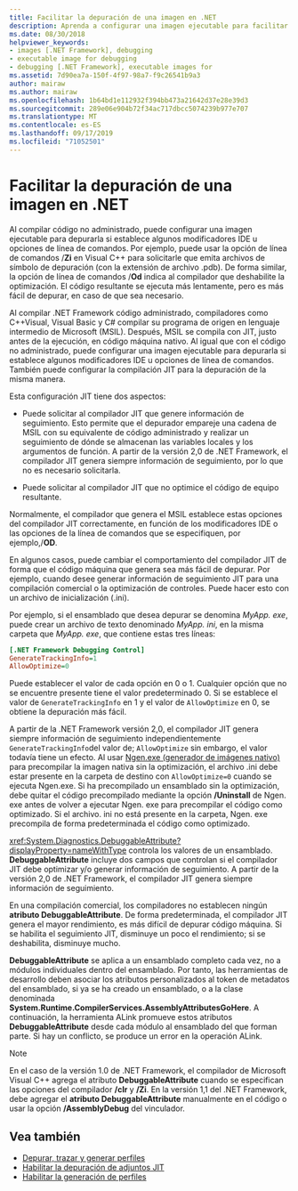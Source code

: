 ```yaml
---
title: Facilitar la depuración de una imagen en .NET
description: Aprenda a configurar una imagen ejecutable para facilitar la depuración mediante conmutadores IDE y opciones de línea de comandos.
ms.date: 08/30/2018
helpviewer_keywords:
- images [.NET Framework], debugging
- executable image for debugging
- debugging [.NET Framework], executable images for
ms.assetid: 7d90ea7a-150f-4f97-98a7-f9c26541b9a3
author: mairaw
ms.author: mairaw
ms.openlocfilehash: 1b64bd1e112932f394bb473a21642d37e28e39d3
ms.sourcegitcommit: 289e06e904b72f34ac717dbcc5074239b977e707
ms.translationtype: MT
ms.contentlocale: es-ES
ms.lasthandoff: 09/17/2019
ms.locfileid: "71052501"
---
```

# <a name="making-an-image-easier-to-debug-in-net"></a>Facilitar la depuración de una imagen en .NET

Al compilar código no administrado, puede configurar una imagen ejecutable para depurarla si establece algunos modificadores IDE u opciones de línea de comandos. Por ejemplo, puede usar la opción de línea de comandos /**Zi** en Visual C++ para solicitarle que emita archivos de símbolo de depuración (con la extensión de archivo .pdb). De forma similar, la opción de línea de comandos /**Od** indica al compilador que deshabilite la optimización. El código resultante se ejecuta más lentamente, pero es más fácil de depurar, en caso de que sea necesario.

Al compilar .NET Framework código administrado, compiladores como C++Visual, Visual Basic y C# compilar su programa de origen en lenguaje intermedio de Microsoft (MSIL). Después, MSIL se compila con JIT, justo antes de la ejecución, en código máquina nativo. Al igual que con el código no administrado, puede configurar una imagen ejecutable para depurarla si establece algunos modificadores IDE u opciones de línea de comandos. También puede configurar la compilación JIT para la depuración de la misma manera.

Esta configuración JIT tiene dos aspectos:

- Puede solicitar al compilador JIT que genere información de seguimiento. Esto permite que el depurador empareje una cadena de MSIL con su equivalente de código administrado y realizar un seguimiento de dónde se almacenan las variables locales y los argumentos de función. A partir de la versión 2,0 de .NET Framework, el compilador JIT genera siempre información de seguimiento, por lo que no es necesario solicitarla.

- Puede solicitar al compilador JIT que no optimice el código de equipo resultante.

Normalmente, el compilador que genera el MSIL establece estas opciones del compilador JIT correctamente, en función de los modificadores IDE o las opciones de la línea de comandos que se especifiquen, por ejemplo,/**OD**.

En algunos casos, puede cambiar el comportamiento del compilador JIT de forma que el código máquina que genera sea más fácil de depurar. Por ejemplo, cuando desee generar información de seguimiento JIT para una compilación comercial o la optimización de controles. Puede hacer esto con un archivo de inicialización (.ini).

Por ejemplo, si el ensamblado que desea depurar se denomina *MyApp. exe*, puede crear un archivo de texto denominado *MyApp. ini*, en la misma carpeta que *MyApp. exe*, que contiene estas tres líneas:

```ini
[.NET Framework Debugging Control]
GenerateTrackingInfo=1
AllowOptimize=0
```

Puede establecer el valor de cada opción en 0 o 1. Cualquier opción que no se encuentre presente tiene el valor predeterminado 0. Si se establece el valor de `GenerateTrackingInfo` en 1 y el valor de `AllowOptimize` en 0, se obtiene la depuración más fácil.

A partir de la .NET Framework versión 2,0, el compilador JIT genera siempre información de seguimiento independientemente `GenerateTrackingInfo`del valor de; `AllowOptimize` sin embargo, el valor todavía tiene un efecto. Al usar [Ngen.exe (generador de imágenes nativo)](../tools/ngen-exe-native-image-generator.md) para precompilar la imagen nativa sin la optimización, el archivo .ini debe estar presente en la carpeta de destino con `AllowOptimize=0` cuando se ejecuta Ngen.exe. Si ha precompilado un ensamblado sin la optimización, debe quitar el código precompilado mediante la opción **/Uninstall** de Ngen. exe antes de volver a ejecutar Ngen. exe para precompilar el código como optimizado. Si el archivo. ini no está presente en la carpeta, Ngen. exe precompila de forma predeterminada el código como optimizado.

<xref:System.Diagnostics.DebuggableAttribute?displayProperty=nameWithType> controla los valores de un ensamblado. **DebuggableAttribute** incluye dos campos que controlan si el compilador JIT debe optimizar y/o generar información de seguimiento. A partir de la versión 2,0 de .NET Framework, el compilador JIT genera siempre información de seguimiento.

En una compilación comercial, los compiladores no establecen ningún **atributo DebuggableAttribute**. De forma predeterminada, el compilador JIT genera el mayor rendimiento, es más difícil de depurar código máquina. Si se habilita el seguimiento JIT, disminuye un poco el rendimiento; si se deshabilita, disminuye mucho.

**DebuggableAttribute** se aplica a un ensamblado completo cada vez, no a módulos individuales dentro del ensamblado. Por tanto, las herramientas de desarrollo deben asociar los atributos personalizados al token de metadatos del ensamblado, si ya se ha creado un ensamblado, o a la clase denominada **System.Runtime.CompilerServices.AssemblyAttributesGoHere**. A continuación, la herramienta ALink promueve estos atributos **DebuggableAttribute** desde cada módulo al ensamblado del que forman parte. Si hay un conflicto, se produce un error en la operación ALink.

> [!NOTE]
> En el caso de la versión 1.0 de .NET Framework, el compilador de Microsoft Visual C++ agrega el atributo **DebuggableAttribute** cuando se especifican las opciones del compilador **/clr** y **/Zi**. En la versión 1,1 del .NET Framework, debe agregar el **atributo DebuggableAttribute** manualmente en el código o usar la opción **/AssemblyDebug** del vinculador.

## <a name="see-also"></a>Vea también

- [Depurar, trazar y generar perfiles](index.md)
- [Habilitar la depuración de adjuntos JIT](enabling-jit-attach-debugging.md)
- [Habilitar la generación de perfiles](https://docs.microsoft.com/previous-versions/dotnet/netframework-4.0/s5ec0es1(v=vs.100))
